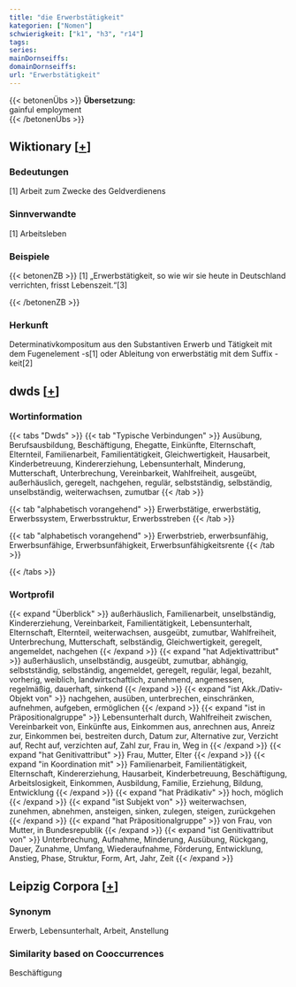 ```yaml
---
title: "die Erwerbstätigkeit"
kategorien: ["Nomen"]
schwierigkeit: ["k1", "h3", "r14"]
tags:
series:
mainDornseiffs:
domainDornseiffs:
url: "Erwerbstätigkeit"
---
```


{{< betonenÜbs >}}
**Übersetzung:**  
gainful employment  
{{< /betonenÜbs >}}

## Wiktionary [[+](https://de.wiktionary.org/wiki/Erwerbstätigkeit)]

### Bedeutungen
[1] Arbeit zum Zwecke des Geldverdienens  

### Sinnverwandte
[1] Arbeitsleben  

### Beispiele
{{< betonenZB >}}
[1] „Erwerbstätigkeit, so wie wir sie heute in Deutschland verrichten, frisst Lebenszeit.“[3]  

{{< /betonenZB >}}
### Herkunft
Determinativkompositum aus den Substantiven Erwerb und Tätigkeit mit dem Fugenelement -s[1] oder Ableitung von erwerbstätig mit dem Suffix -keit[2]  



## dwds [[+](https://www.dwds.de/wb/Erwerbstätigkeit)]

### Wortinformation
{{< tabs "Dwds" >}}
{{< tab "Typische Verbindungen" >}}
Ausübung, Berufsausbildung, Beschäftigung, Ehegatte, Einkünfte, Elternschaft, Elternteil, Familienarbeit, Familientätigkeit, Gleichwertigkeit, Hausarbeit, Kinderbetreuung, Kindererziehung, Lebensunterhalt, Minderung, Mutterschaft, Unterbrechung, Vereinbarkeit, Wahlfreiheit, ausgeübt, außerhäuslich, geregelt, nachgehen, regulär, selbstständig, selbständig, unselbständig, weiterwachsen, zumutbar
{{< /tab >}}

{{< tab "alphabetisch vorangehend" >}}
Erwerbstätige, erwerbstätig, Erwerbssystem, Erwerbsstruktur, Erwerbsstreben
{{< /tab >}}

{{< tab "alphabetisch vorangehend" >}}
Erwerbstrieb, erwerbsunfähig, Erwerbsunfähige, Erwerbsunfähigkeit, Erwerbsunfähigkeitsrente
{{< /tab >}}

{{< /tabs >}}

### Wortprofil
{{< expand "Überblick" >}} außerhäuslich, Familienarbeit, unselbständig, Kindererziehung, Vereinbarkeit, Familientätigkeit, Lebensunterhalt, Elternschaft, Elternteil, weiterwachsen, ausgeübt, zumutbar, Wahlfreiheit, Unterbrechung, Mutterschaft, selbständig, Gleichwertigkeit, geregelt, angemeldet, nachgehen {{< /expand >}}
{{< expand "hat Adjektivattribut" >}} außerhäuslich, unselbständig, ausgeübt, zumutbar, abhängig, selbstständig, selbständig, angemeldet, geregelt, regulär, legal, bezahlt, vorherig, weiblich, landwirtschaftlich, zunehmend, angemessen, regelmäßig, dauerhaft, sinkend {{< /expand >}}
{{< expand "ist Akk./Dativ-Objekt von" >}} nachgehen, ausüben, unterbrechen, einschränken, aufnehmen, aufgeben, ermöglichen {{< /expand >}}
{{< expand "ist in Präpositionalgruppe" >}} Lebensunterhalt durch, Wahlfreiheit zwischen, Vereinbarkeit von, Einkünfte aus, Einkommen aus, anrechnen aus, Anreiz zur, Einkommen bei, bestreiten durch, Datum zur, Alternative zur, Verzicht auf, Recht auf, verzichten auf, Zahl zur, Frau in, Weg in {{< /expand >}}
{{< expand "hat Genitivattribut" >}} Frau, Mutter, Elter {{< /expand >}}
{{< expand "in Koordination mit" >}} Familienarbeit, Familientätigkeit, Elternschaft, Kindererziehung, Hausarbeit, Kinderbetreuung, Beschäftigung, Arbeitslosigkeit, Einkommen, Ausbildung, Familie, Erziehung, Bildung, Entwicklung {{< /expand >}}
{{< expand "hat Prädikativ" >}} hoch, möglich {{< /expand >}}
{{< expand "ist Subjekt von" >}} weiterwachsen, zunehmen, abnehmen, ansteigen, sinken, zulegen, steigen, zurückgehen {{< /expand >}}
{{< expand "hat Präpositionalgruppe" >}} von Frau, von Mutter, in Bundesrepublik {{< /expand >}}
{{< expand "ist Genitivattribut von" >}} Unterbrechung, Aufnahme, Minderung, Ausübung, Rückgang, Dauer, Zunahme, Umfang, Wiederaufnahme, Förderung, Entwicklung, Anstieg, Phase, Struktur, Form, Art, Jahr, Zeit {{< /expand >}}

## Leipzig Corpora [[+](https://corpora.uni-leipzig.de/en/res?word=Erwerbstätigkeit&corpusId=deu_newscrawl-public_2018)]


### Synonym
Erwerb, Lebensunterhalt, Arbeit, Anstellung


### Similarity based on Cooccurrences
Beschäftigung

